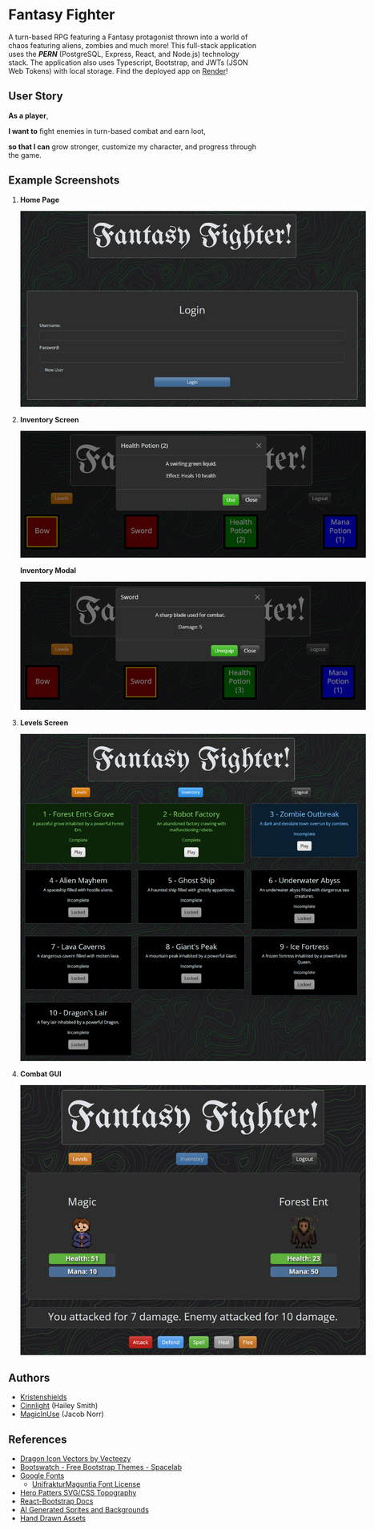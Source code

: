 # Fantasy Fighter
A turn-based RPG featuring a Fantasy protagonist thrown into a world of chaos featuring aliens, zombies and much more! This full-stack application uses the ***PERN*** (PostgreSQL, Express, React, and Node.js) technology stack. The application also uses Typescript, Bootstrap, and JWTs (JSON Web Tokens) with local storage. Find the deployed app on [Render](https://project-2-c43n.onrender.com/)!

## User Story

**As a player**,

**I want to** fight enemies in turn-based combat and earn loot,

**so that I can** grow stronger, customize my character, and progress through the game.

## Example Screenshots

1. **Home Page**

   <a href="./screenshots/login.png" target="_blank">
     <img src="./screenshots/login.png" alt="Home Page" style="max-width: 690px;">
   </a>

2. **Inventory Screen**

   <a href="./screenshots/inventory.png" target="_blank">
     <img src="./screenshots/inventory.png" alt="Inventory Screen" style="max-width: 690px;">
   </a>

   **Inventory Modal**

   <a href="./screenshots/inventory2.png" target="_blank">
     <img src="./screenshots/inventory2.png" alt="Inventory Modal" style="max-width: 690px;">
   </a>

3. **Levels Screen**

   <a href="./screenshots/levels.png" target="_blank">
     <img src="./screenshots/levels.png" alt="Levels Screen" style="max-width: 690px;">
   </a>

4. **Combat GUI**

    <a href="./screenshots/combat.png" target="_blank">
      <img src="./screenshots/combat.png" alt="Combat Screen" style="max-width: 690px;">
    </a>

## Authors

- [Kristenshields](https://github.com/Kristenshields)
- [Cinnlight](https://github.com/Cinnlight) (Hailey Smith)
- [MagicInUse](https://github.com/MagicInUse) (Jacob Norr)

## References

- [Dragon Icon Vectors by Vecteezy](https://www.vecteezy.com/free-vector/dragon-icon)
- [Bootswatch - Free Bootstrap Themes - Spacelab](https://bootswatch.com/spacelab)
- [Google Fonts](https://fonts.google.com/)
  - [UnifrakturMaguntia Font License](https://fonts.google.com/specimen/UnifrakturMaguntia/license)
- [Hero Patters SVG/CSS Topography](https://heropatterns.com/)
- [React-Bootstrap Docs](https://react-bootstrap.netlify.app/docs/)
- [AI Generated Sprites and Backgrounds ](https://openai.com/index/dall-e-3/)
- [Hand Drawn Assets](https://www.ashestoashlyn.com/)